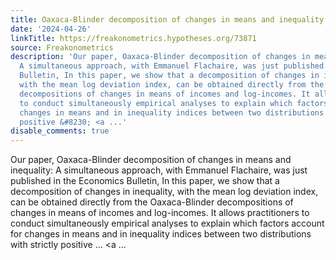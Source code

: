 ```yaml
---
title: Oaxaca-Blinder decomposition of changes in means and inequality
date: '2024-04-26'
linkTitle: https://freakonometrics.hypotheses.org/73871
source: Freakonometrics
description: 'Our paper, Oaxaca-Blinder decomposition of changes in means and inequality:
  A simultaneous approach, with Emmanuel Flachaire, was just published in the Economics
  Bulletin, In this paper, we show that a decomposition of changes in inequality,
  with the mean log deviation index, can be obtained directly from the Oaxaca-Blinder
  decompositions of changes in means of incomes and log-incomes. It allows practitioners
  to conduct simultaneously empirical analyses to explain which factors account for
  changes in means and in inequality indices between two distributions with strictly
  positive &#8230; <a ...'
disable_comments: true
---
```

Our paper, Oaxaca-Blinder decomposition of changes in means and inequality: A simultaneous approach, with Emmanuel Flachaire, was just published in the Economics Bulletin, In this paper, we show that a decomposition of changes in inequality, with the mean log deviation index, can be obtained directly from the Oaxaca-Blinder decompositions of changes in means of incomes and log-incomes. It allows practitioners to conduct simultaneously empirical analyses to explain which factors account for changes in means and in inequality indices between two distributions with strictly positive &#8230; <a ...